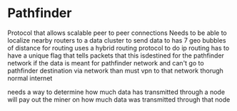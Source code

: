 # Pathfinder
Protocol that allows scalable peer to peer connections
Needs to be able to localize nearby routers to a data cluster to send data to
has 7 geo bubbles of distance for routing
uses a hybrid routing protocol to do ip routing
has to have a unique flag that tells packets that this isdestined for the pathfinder network
if the data is meant for pathfinder network and can't go to pathfinder destination via network than must vpn to that network thorugh normal internet

needs a way to determine how much data has transmitted through a node
will pay out the miner on how much data was transmitted through that node
